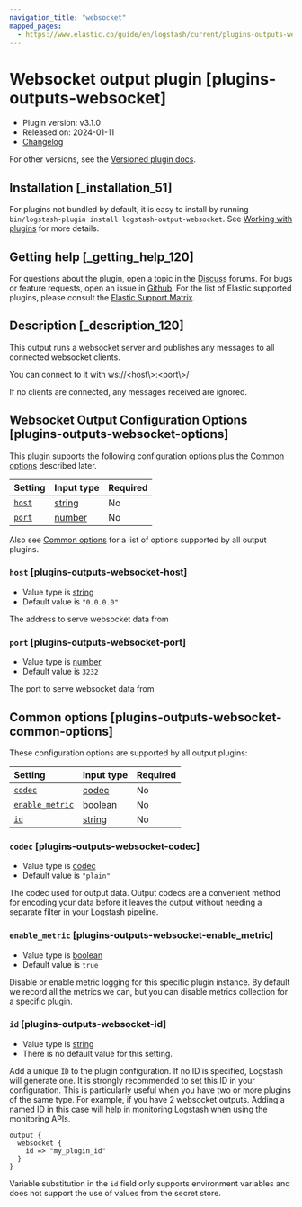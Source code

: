 ```yaml
---
navigation_title: "websocket"
mapped_pages:
  - https://www.elastic.co/guide/en/logstash/current/plugins-outputs-websocket.html
---
```


# Websocket output plugin [plugins-outputs-websocket]

* Plugin version: v3.1.0
* Released on: 2024-01-11
* [Changelog](https://github.com/logstash-plugins/logstash-output-websocket/blob/v3.1.0/CHANGELOG.md)

For other versions, see the [Versioned plugin docs](https://www.elastic.co/guide/en/logstash-versioned-plugins/current/output-websocket-index.html).

## Installation [_installation_51]

For plugins not bundled by default, it is easy to install by running `bin/logstash-plugin install logstash-output-websocket`. See [Working with plugins](https://www.elastic.co/guide/en/logstash/8.18/working-with-plugins.html) for more details.

## Getting help [_getting_help_120]

For questions about the plugin, open a topic in the [Discuss](http://discuss.elastic.co) forums. For bugs or feature requests, open an issue in [Github](https://github.com/logstash-plugins/logstash-output-websocket). For the list of Elastic supported plugins, please consult the [Elastic Support Matrix](https://www.elastic.co/support/matrix#logstash_plugins).

## Description [_description_120]

This output runs a websocket server and publishes any messages to all connected websocket clients.

You can connect to it with ws\://\<host\\>:\<port\\>/

If no clients are connected, any messages received are ignored.

## Websocket Output Configuration Options [plugins-outputs-websocket-options]

This plugin supports the following configuration options plus the [Common options](plugins-outputs-websocket.md#plugins-outputs-websocket-common-options) described later.

| Setting | Input type | Required |
| :- | :- | :- |
| [`host`](plugins-outputs-websocket.md#plugins-outputs-websocket-host) | [string](value-types.md#string) | No |
| [`port`](plugins-outputs-websocket.md#plugins-outputs-websocket-port) | [number](value-types.md#number) | No |

Also see [Common options](plugins-outputs-websocket.md#plugins-outputs-websocket-common-options) for a list of options supported by all output plugins.

### `host` [plugins-outputs-websocket-host]

* Value type is [string](value-types.md#string)
* Default value is `"0.0.0.0"`

The address to serve websocket data from

### `port` [plugins-outputs-websocket-port]

* Value type is [number](value-types.md#number)
* Default value is `3232`

The port to serve websocket data from

## Common options [plugins-outputs-websocket-common-options]

These configuration options are supported by all output plugins:

| Setting | Input type | Required |
| :- | :- | :- |
| [`codec`](plugins-outputs-websocket.md#plugins-outputs-websocket-codec) | [codec](value-types.md#codec) | No |
| [`enable_metric`](plugins-outputs-websocket.md#plugins-outputs-websocket-enable_metric) | [boolean](value-types.md#boolean) | No |
| [`id`](plugins-outputs-websocket.md#plugins-outputs-websocket-id) | [string](value-types.md#string) | No |

### `codec` [plugins-outputs-websocket-codec]

* Value type is [codec](value-types.md#codec)
* Default value is `"plain"`

The codec used for output data. Output codecs are a convenient method for encoding your data before it leaves the output without needing a separate filter in your Logstash pipeline.

### `enable_metric` [plugins-outputs-websocket-enable_metric]

* Value type is [boolean](value-types.md#boolean)
* Default value is `true`

Disable or enable metric logging for this specific plugin instance. By default we record all the metrics we can, but you can disable metrics collection for a specific plugin.

### `id` [plugins-outputs-websocket-id]

* Value type is [string](value-types.md#string)
* There is no default value for this setting.

Add a unique `ID` to the plugin configuration. If no ID is specified, Logstash will generate one. It is strongly recommended to set this ID in your configuration. This is particularly useful when you have two or more plugins of the same type. For example, if you have 2 websocket outputs. Adding a named ID in this case will help in monitoring Logstash when using the monitoring APIs.

```
output {
  websocket {
    id => "my_plugin_id"
  }
}
```

Variable substitution in the `id` field only supports environment variables and does not support the use of values from the secret store.
